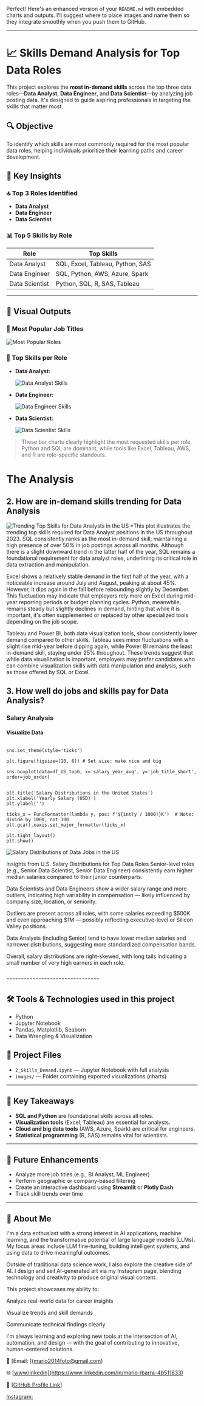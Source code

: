 Perfect! Here's an enhanced version of your `README.md` with embedded charts and outputs. I’ll suggest where to place images and name them so they integrate smoothly when you push them to GitHub.

---

# 📈 Skills Demand Analysis for Top Data Roles

This project explores the **most in-demand skills** across the top three data roles—**Data Analyst**, **Data Engineer**, and **Data Scientist**—by analyzing job posting data. It's designed to guide aspiring professionals in targeting the skills that matter most.



## 🔍 Objective

To identify which skills are most commonly required for the most popular data roles, helping individuals prioritize their learning paths and career development.



## 🧠 Key Insights

### 🔝 Top 3 Roles Identified

* **Data Analyst**
* **Data Engineer**
* **Data Scientist**

### 📊 Top 5 Skills by Role

| Role           | Top Skills                       |
| -------------- | -------------------------------- |
| Data Analyst   | SQL, Excel, Tableau, Python, SAS |
| Data Engineer  | SQL, Python, AWS, Azure, Spark   |
| Data Scientist | Python, SQL, R, SAS, Tableau     |

---

## 📸 Visual Outputs

### 📌 Most Popular Job Titles

![Most Popular Roles](images/most_popular_roles.png)

### 📌 Top Skills per Role

* **Data Analyst:**

  ![Data Analyst Skills](images/data_analyst_skills.png)

* **Data Engineer:**

  ![Data Engineer Skills](images/data_engineer_skills.png)

* **Data Scientist:**

  ![Data Scientist Skills](images/data_scientist_skills.png)

> These bar charts clearly highlight the most requested skills per role. Python and SQL are dominant, while tools like Excel, Tableau, AWS, and R are role-specific standouts.


# The Analysis
## 2. How are in-demand skills trending for Data Analysis
![Trending Top Skills for Data Analysts in the US](3_Project/images/trending_top_skills.png)
*This plot illustrates the trending top skills required for Data Analyst positions in the US throughout 2023. SQL consistently ranks as the most in-demand skill, maintaining a high presence of over 50% in job postings across all months. Although there is a slight downward trend in the latter half of the year, SQL remains a foundational requirement for data analyst roles, underlining its critical role in data extraction and manipulation.

Excel shows a relatively stable demand in the first half of the year, with a noticeable increase around July and August, peaking at about 45%. However, it dips again in the fall before rebounding slightly by December. This fluctuation may indicate that employers rely more on Excel during mid-year reporting periods or budget planning cycles. Python, meanwhile, remains steady but slightly declines in demand, hinting that while it is important, it's often supplemented or replaced by other specialized tools depending on the job scope.

Tableau and Power BI, both data visualization tools, show consistently lower demand compared to other skills. Tableau sees minor fluctuations with a slight rise mid-year before dipping again, while Power BI remains the least in-demand skill, staying under 25% throughout. These trends suggest that while data visualization is important, employers may prefer candidates who can combine visualization skills with data manipulation and analysis, such as those offered by SQL or Excel.

## 3. How well do jobs and skills pay for Data Analysis?

### Salary Analysis
#### Visualize Data
```

sns.set_theme(style='ticks')

plt.figure(figsize=(10, 6)) # Set size: make nice and big

sns.boxplot(data=df_US_top6, x='salary_year_avg', y='job_title_short', order=job_order)


plt.title('Salary Distributions in the United States')
plt.xlabel('Yearly Salary (USD)')
plt.ylabel('')

ticks_x = FuncFormatter(lambda y, pos: f'${int(y / 1000)}K')  # Note: divide by 1000, not 100
plt.gca().xaxis.set_major_formatter(ticks_x)

plt.tight_layout()
plt.show()
```
![Salary Distributions of Data Jobs in the US](3_Project/images/salary_distribution_US.png)

 Insights from U.S. Salary Distributions for Top Data Roles
Senior-level roles (e.g., Senior Data Scientist, Senior Data Engineer) consistently earn higher median salaries compared to their junior counterparts.

Data Scientists and Data Engineers show a wider salary range and more outliers, indicating high variability in compensation — likely influenced by company size, location, or seniority.

Outliers are present across all roles, with some salaries exceeding $500K and even approaching $1M — possibly reflecting executive-level or Silicon Valley positions.

Data Analysts (including Senior) tend to have lower median salaries and narrower distributions, suggesting more standardized compensation bands.

Overall, salary distributions are right-skewed, with long tails indicating a small number of very high earners in each role.


### --------------------------------
## 🛠 Tools & Technologies used in this project

* Python
* Jupyter Notebook
* Pandas, Matplotlib, Seaborn
* Data Wrangling & Visualization



## 📁 Project Files

* `2_Skills_Demand.ipynb` — Jupyter Notebook with full analysis
* `images/` — Folder containing exported visualizations (charts)

---

## 🎯 Key Takeaways

* **SQL and Python** are foundational skills across all roles.
* **Visualization tools** (Excel, Tableau) are essential for analysts.
* **Cloud and big data tools** (AWS, Azure, Spark) are critical for engineers.
* **Statistical programming** (R, SAS) remains vital for scientists.

---

## 🚀 Future Enhancements

* Analyze more job titles (e.g., BI Analyst, ML Engineer)
* Perform geographic or company-based filtering
* Create an interactive dashboard using **Streamlit** or **Plotly Dash**
* Track skill trends over time

---

## 💼 About Me

I'm a data enthusiast with a strong interest in AI applications, machine learning, and the transformative potential of large language models (LLMs). My focus areas include LLM fine-tuning, building intelligent systems, and using data to drive meaningful outcomes.

Outside of traditional data science work, I also explore the creative side of AI. I design and sell AI-generated art via my Instagram page, blending technology and creativity to produce original visual content.

This project showcases my ability to:

Analyze real-world data for career insights

Visualize trends and skill demands

Communicate technical findings clearly

I'm always learning and exploring new tools at the intersection of AI, automation, and design — with the goal of contributing to innovative, human-centered solutions.

📧 \[Email: ](mario2014foto@gmail.com)

🌐 \[www.linkedin](https://www.linkedin.com/in/mario-ibarra-4b511833)

🐙 \[[GitHub Profile Link](https://github.com/mario-ibarra)]

[Instagram:](https://www.instagram.com/marioibarra2024/)





